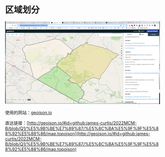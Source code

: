 # 区域划分

![img.png](img.png)

使用的网站：[geojson.io](geojson.io)

直达链接：[http://geojson.io/#id=github:james-curtis/2022MCM-B/blob/Q1/%E5%9B%BE%E7%89%87/%E5%8C%BA%E5%9F%9F%E5%88%92%E5%88%86/map.topojson](http://geojson.io/#id=github:james-curtis/2022MCM-B/blob/Q1/%E5%9B%BE%E7%89%87/%E5%8C%BA%E5%9F%9F%E5%88%92%E5%88%86/map.topojson)